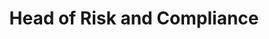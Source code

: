 ---
title   : Head of Risk and Compliance
aliases : 
type  :  for-candidate
challenges:
    - CP-II-influencing-for-impact.md
    - MA-DR-deliver-results.md
    - RI-BN-breach-notification.md
    - RI-PI-pii-data-breach.md
    - RI-GA-gap-analysis.md
    - RI-RF-risk-framework.md
---